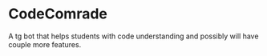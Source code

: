# CodeComrade
A tg bot that helps students with code understanding and possibly will have couple more features.
